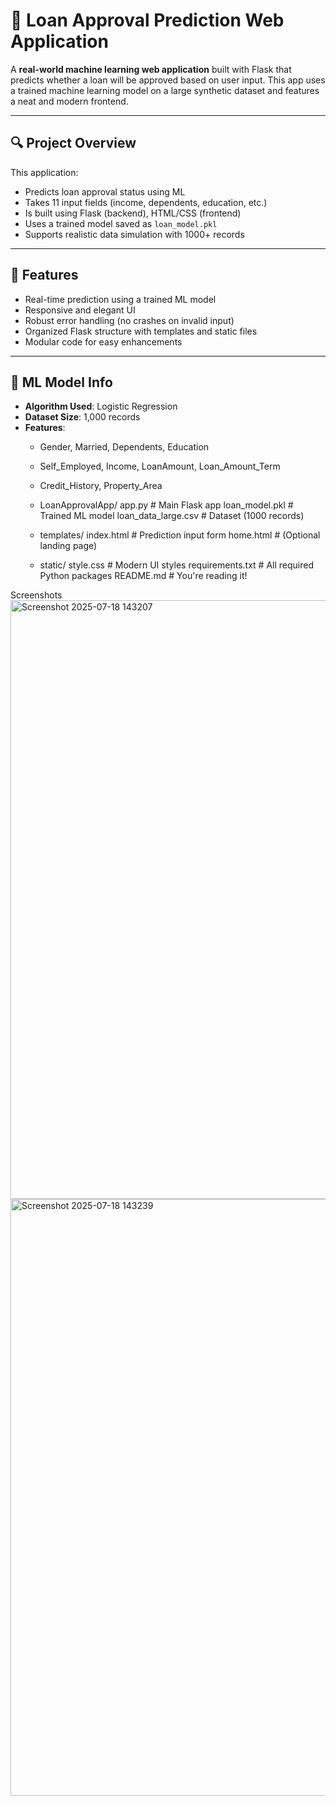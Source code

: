 # 🏦 Loan Approval Prediction Web Application

A **real-world machine learning web application** built with Flask that predicts whether a loan will be approved based on user input. This app uses a trained machine learning model on a large synthetic dataset and features a neat and modern frontend.

---

## 🔍 Project Overview

This application:
- Predicts loan approval status using ML
- Takes 11 input fields (income, dependents, education, etc.)
- Is built using Flask (backend), HTML/CSS (frontend)
- Uses a trained model saved as `loan_model.pkl`
- Supports realistic data simulation with 1000+ records

---

## 🚀 Features

- Real-time prediction using a trained ML model
- Responsive and elegant UI
- Robust error handling (no crashes on invalid input)
- Organized Flask structure with templates and static files
- Modular code for easy enhancements

---

## 🧠 ML Model Info

- **Algorithm Used**: Logistic Regression
- **Dataset Size**: 1,000 records
- **Features**:
  - Gender, Married, Dependents, Education
  - Self_Employed, Income, LoanAmount, Loan_Amount_Term
  - Credit_History, Property_Area
 
  - LoanApprovalApp/
      app.py # Main Flask app
      loan_model.pkl # Trained ML model
      loan_data_large.csv # Dataset (1000 records)
  - templates/
      index.html # Prediction input form
      home.html # (Optional landing page)
  - static/
      style.css # Modern UI styles
 requirements.txt # All required Python packages
 README.md # You're reading it!

Screenshots
<img width="1895" height="958" alt="Screenshot 2025-07-18 143207" src="https://github.com/user-attachments/assets/14197159-5265-401c-8a61-7eb25c017ca1" />
<img width="1901" height="955" alt="Screenshot 2025-07-18 143239" src="https://github.com/user-attachments/assets/f21af1a4-53f9-40ff-91ed-8960d6d9f25e" />



